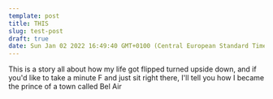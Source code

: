 ```yaml
---
template: post
title: THIS
slug: test-post
draft: true
date: Sun Jan 02 2022 16:49:40 GMT+0100 (Central European Standard Time)
---
```

   This is a
story all about how
my
life got flipped turned upside down,
and if you'd like to take a minute
F
and just sit right there, I'll tell
you
how I became the prince of a town
called Bel Air
 
    